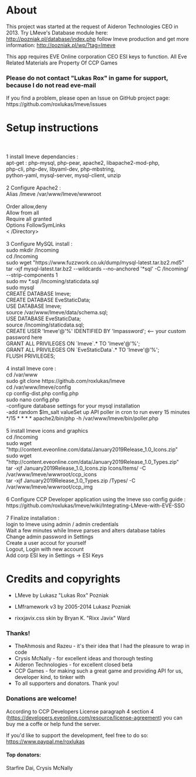 <h1>About</h1>

This project was started at the request of Aideron Technologies CEO in 2013. 
Try LMeve's Database module here: http://pozniak.pl/database/index.php
follow lmeve production and get more information: http://pozniak.pl/wp/?tag=lmeve

This app requires EVE Online corporation CEO ESI keys to function.
All Eve Related Materials are Property Of CCP Games

<h3>Please do not contact "Lukas Rox" in game for support, because I do not read eve-mail</h3>
If you find a problem, please open an Issue on GitHub project page: https://github.com/roxlukas/lmeve/issues

<h1>Setup instructions</h1><br>
<br>
1 install lmeve dependancies : <br>
  apt-get : php-mysql, php-pear, apache2, libapache2-mod-php, <br>
            php-cli, php-dev, libyaml-dev, php-mbstring, <br>
            python-yaml, mysql-server, mysql-client, unzip<br>
  <br>
2 Configure Apache2 :<br>
  Alias /lmeve /var/www/lmeve/wwwroot<br>
      <Directory /var/www/lmeve/wwwroot><br>
        Order allow,deny<br>
        Allow from all<br>
        Require all granted <br>
        Options FollowSymLinks<br>
      <  /Directory><br>
<br>
3 Configure MySQL install : <br>
  sudo mkdir /Incoming<br>
  cd /Incoming<br>
  sudo wget "https://www.fuzzwork.co.uk/dump/mysql-latest.tar.bz2.md5"<br>
  tar -xjf mysql-latest.tar.bz2 --wildcards --no-anchored '*sql' -C /Incoming/ --strip-components 1<br>
  sudo mv *.sql /Incoming/staticdata.sql<br>
  sudo mysql<br>
  CREATE DATABASE lmeve;<br>
  CREATE DATABASE EveStaticData;<br>
  USE DATABASE lmeve;<br>
  source /var/www/lmeve/data/schema.sql;<br>
  USE DATABASE EveStaticData;<br>
  source /Incoming/staticdata.sql;<br>
  CREATE USER 'lmeve'@'%' IDENTIFIED BY 'lmpassword';  <-- your custom password here<br>
  GRANT ALL PRIVILEGES ON `lmeve`.* TO 'lmeve'@'%';<br>
  GRANT ALL PRIVILEGES ON `EveStaticData`.* TO 'lmeve'@'%';<br>
  FLUSH PRIVILEGES;<br>
<br>
4 install lmeve core : <br>
     cd /var/www<br>
     sudo git clone https://github.com/roxlukas/lmeve<br>
     cd /var/www/lmeve/config<br>
     cp config-dist.php config.php<br>
     sudo nano config.php <br>
      -configure database settings for your mysql installation<br>
      -add random $lm_salt valueSet up API poller in cron to run every 15 minutes<br>
      */15 * * * * apache2/bin/php -h /var/www/lmeve/bin/poller.php<br>
     <br>
5 install lmeve icons and graphics<br>
    cd /Incoming<br>
    sudo wget "http://content.eveonline.com/data/January2019Release_1.0_Icons.zip"<br>
    sudo wget "http://content.eveonline.com/data/January2019Release_1.0_Types.zip"<br>
    tar -xjf January2019Release_1.0_Icons.zip Icons/Items/ -C /var/www/lmeve/wwwroot/ccp_icons<br>
    tar -xjf January2019Release_1.0_Types.zip /Types/ -C /var/www/lmeve/wwwroot/ccp_img<br>
    <br>
6 Configure CCP Developer application using the lmeve sso config guide :<br>
  https://github.com/roxlukas/lmeve/wiki/Integrating-LMeve-with-EVE-SSO<br>
<br>
7 Finalize installation : <br>
login to lmeve using admin / admin credentials<br>
Wait a few minutes while lmeve parses and alters database tables<br>
Change admin password in Settings<br>
Create a user accout for yourself<br>
Logout, Login with new account<br>
Add corp ESI key in Settings -> ESI Keys<br>


  
<h1>Credits and copyrights</h1>

* LMeve by Lukasz "Lukas Rox" Pozniak

* LMframework v3 by 2005-2014 Lukasz Pozniak

* rixxjavix.css skin by Bryan K. "Rixx Javix" Ward

<h3>Thanks!</h3>

* TheAhmosis and Razeu - it's their idea that I had the pleasure to wrap in code
* Crysis McNally - for excellent ideas and thorough testing
* Aideron Technologies - for excellent closed beta
* CCP Games - for making such a great game and providing API for us, developer kind, to tinker with
* To all supporters and donators. Thank you!

<h3>Donations are welcome!</h3>

According to CCP Developers License paragraph 4 section 4 (https://developers.eveonline.com/resource/license-agreement)
you can buy me a coffe or help fund the server.

If you'd like to support the development, feel free to do so: https://www.paypal.me/roxlukas

<h4>Top donators:</h4>
Starfire Dai, Crysis McNally

